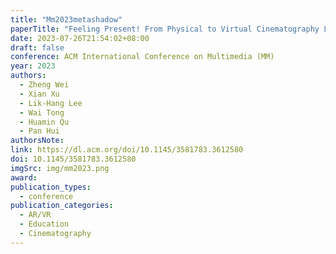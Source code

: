 ```yaml
---
title: "Mm2023metashadow"
paperTitle: "Feeling Present! From Physical to Virtual Cinematography Lighting Education with Metashadow"
date: 2023-07-26T21:54:02+08:00
draft: false
conference: ACM International Conference on Multimedia (MM)
year: 2023
authors:
  - Zheng Wei
  - Xian Xu
  - Lik-Hang Lee
  - Wai Tong
  - Huamin Qu
  - Pan Hui
authorsNote:
link: https://dl.acm.org/doi/10.1145/3581783.3612580
doi: 10.1145/3581783.3612580
imgSrc: img/mm2023.png
award:
publication_types:
  - conference
publication_categories:
  - AR/VR
  - Education
  - Cinematography
---
```

